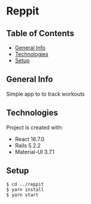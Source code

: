 # Reppit
## Table of Contents
* [General Info](#general-info)
* [Technologies](#technologies)
* [Setup](#setup)
## General Info
Simple app to to track workouts

## Technologies
Project is created with:
- React 16.7.0
- Rails 5.2.2
- Material-UI 3.7.1
## Setup
```
$ cd ../reppit
$ yarn install
$ yarn start
```
